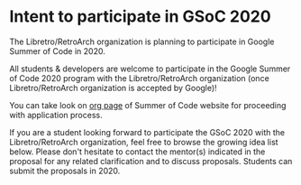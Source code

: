 # Intent to participate in GSoC 2020
The Libretro/RetroArch organization is planning to participate in Google Summer of Code in 2020.

All students & developers are welcome to participate in the Google Summer of Code 2020 program with the Libretro/RetroArch organization (once Libretro/RetroArch organization is accepted by Google)!

 

You can take look on [org page](https://summerofcode.withgoogle.com) of Summer of Code website for proceeding with application process.

 

If you are a student looking forward to participate the GSoC 2020 with the Libretro/RetroArch organization, feel free to browse the growing idea list below. Please don't hesitate to contact the mentor(s) indicated in the proposal for any related clarification and to discuss proposals. Students can submit the proposals in 2020.
